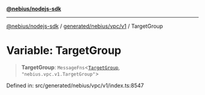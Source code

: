 [**@nebius/nodejs-sdk**](../../../../../README.md)

***

[@nebius/nodejs-sdk](../../../../../README.md) / [generated/nebius/vpc/v1](../README.md) / TargetGroup

# Variable: TargetGroup

> **TargetGroup**: `MessageFns`\<[`TargetGroup`](../interfaces/TargetGroup.md), `"nebius.vpc.v1.TargetGroup"`\>

Defined in: src/generated/nebius/vpc/v1/index.ts:8547
